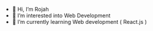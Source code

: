 - 👋 Hi, I’m Rojah
- 👀 I’m interested into Web Development
- 🌱 I’m currently learning Web development ( React.js )

<!---
Rojah01/Rojah01 is a ✨ special ✨ repository because its `README.md` (this file) appears on your GitHub profile.
You can click the Preview link to take a look at your changes.
--->
